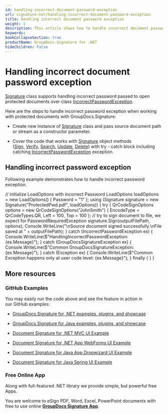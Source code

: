 ```yaml
---
id: handling-incorrect-document-password-exception
url: signature-net/handling-incorrect-document-password-exception
title: Handling incorrect document password exception
weight: 1
description: This article shows how to handle incorrect document password exception with GroupDocs.Signature API.
keywords: 
bookCollapseSection: true
productName: GroupDocs.Signature for .NET
hideChildren: False
---
```


# Handling incorrect document password exception

[Signature](https://apireference.groupdocs.com/net/signature/groupdocs.signature/signature) class supports handling incorrect password passed to open protected documents over class [IncorrectPasswordException](https://apireference.groupdocs.com/net/signature/groupdocs.signature/incorrectpasswordexception).

Here are the steps to handle incorrect password exception when working with protected documents with GroupDocs.Signature:

*   Create new instance of [Signature](https://apireference.groupdocs.com/net/signature/groupdocs.signature/signature) class and pass source document path or stream as a constructor parameter.
    
*   Cover the code that works with [Signature](https://apireference.groupdocs.com/net/signature/groupdocs.signature/signature) object methods ([Sign](https://apireference.groupdocs.com/net/signature/groupdocs.signature.signature/sign/methods/4), [Verify](https://apireference.groupdocs.com/net/signature/groupdocs.signature/signature/methods/verify), [Search](https://apireference.groupdocs.com/net/signature/groupdocs.signature/signature/methods/search/_1), [Update](https://apireference.groupdocs.com/net/signature/groupdocs.signature/signature/methods/update), [Delete](https://apireference.groupdocs.com/net/signature/groupdocs.signature/signature/methods/delete)) with try - catch block including catching [IncorrectPasswordException](https://apireference.groupdocs.com/net/signature/groupdocs.signature/incorrectpasswordexception) exception.

## Handling incorrect password exception

Following example demonstrates how to handle incorrect password exception.

// initialize LoadOptions with incorrect Password 
LoadOptions loadOptions = new LoadOptions() { Password = "1" };
using (Signature signature = new Signature("ProtectedPwd.pdf", loadOptions))
{
    try
    {
        QrCodeSignOptions options = new QrCodeSignOptions("JohnSmith")
        {
            EncodeType = QrCodeTypes.QR,
            Left = 100,
            Top = 100
        };
        // try to sign document to file, we expect for PasswordRequiredException
        signature.Sign(outputFilePath, options);
        Console.WriteLine("\\nSource document signed successfully.\\nFile saved at " + outputFilePath);
    }
    catch (IncorrectPasswordException ex)
    {
        Console.WriteLine($"HandlingIncorrectPasswordException: {ex.Message}");
    }
    catch (GroupDocsSignatureException ex)
    {
        Console.WriteLine($"Common GroupDocsSignatureException: {ex.Message}");
    }
    catch (Exception ex)
    {
        Console.WriteLine($"Common Exception happens only at user code level: {ex.Message}");
    }
    finally
    {
    }
}

## More resources

### GitHub Examples 

You may easily run the code above and see the feature in action in our GitHub examples:

*   [GroupDocs.Signature for .NET examples, plugins, and showcase](https://github.com/groupdocs-signature/GroupDocs.Signature-for-.NET)
    
*   [GroupDocs.Signature for Java examples, plugins, and showcase](https://github.com/groupdocs-signature/GroupDocs.Signature-for-Java)
    
*   [Document Signature for .NET MVC UI Example](https://github.com/groupdocs-signature/GroupDocs.Signature-for-.NET-MVC) 
    
*   [Document Signature for .NET App WebForms UI Example](https://github.com/groupdocs-signature/GroupDocs.Signature-for-.NET-WebForms)
    
*   [Document Signature for Java App Dropwizard UI Example](https://github.com/groupdocs-signature/GroupDocs.Signature-for-Java-Dropwizard)
    
*   [Document Signature for Java Spring UI Example](https://github.com/groupdocs-signature/GroupDocs.Signature-for-Java-Spring)
    

### Free Online App 

Along with full-featured .NET library we provide simple, but powerful free Apps.

You are welcome to eSign PDF, Word, Excel, PowerPoint documents with free to use online **[GroupDocs Signature App](https://products.groupdocs.app/signature)**.

